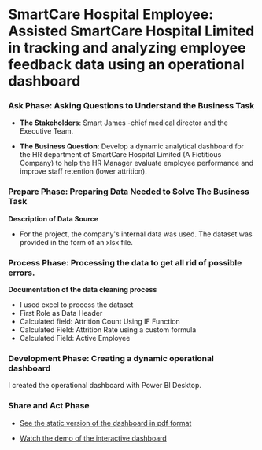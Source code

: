 # SmartCare Hospital Employee: Assisted SmartCare Hospital Limited in tracking and analyzing employee feedback data using an operational dashboard

### **Ask Phase: Asking Questions to Understand the Business Task** 
- **The Stakeholders**: Smart James -chief medical director and the Executive Team.

- **The Business Question**: Develop a dynamic analytical dashboard for the HR department of SmartCare Hospital Limited (A Fictitious Company) to help the HR Manager evaluate employee performance and improve staff retention (lower attrition).

### **Prepare Phase: Preparing Data Needed to Solve The Business Task** 
**Description of Data Source**
- For the project, the company's internal data was used. The dataset was provided in the form of an xlsx file.

 ### **Process Phase: Processing the data to get all rid of possible errors.** 
 **Documentation of the data cleaning process**
- I used excel to process the dataset
- First Role as Data Header
- Calculated field: Attrition Count Using IF Function
- Calculated Field: Attrition Rate using a custom formula
- Calculated Field: Active Employee

### **Development Phase: Creating a dynamic operational dashboard** 
I created the operational dashboard with Power BI Desktop.


 ### **Share and Act Phase** 
- [See the static version of the dashboard in pdf format](https://github.com/TolulopeOyejide/DataAnalysisProject_1/blob/630dbb3e288522648b94db6809e90e9134d68269/Data%20Story.pdf)

- [Watch the demo of the interactive dashboard](https://youtu.be/c_DP6lYcx1g)

